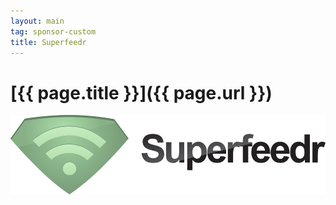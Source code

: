 ```yaml
---
layout: main
tag: sponsor-custom
title: Superfeedr
---
```


# [{{ page.title }}]({{ page.url }})

<img src="/images/sponsor-logos/superfeedr.png" class="sponsor-no-text" />
